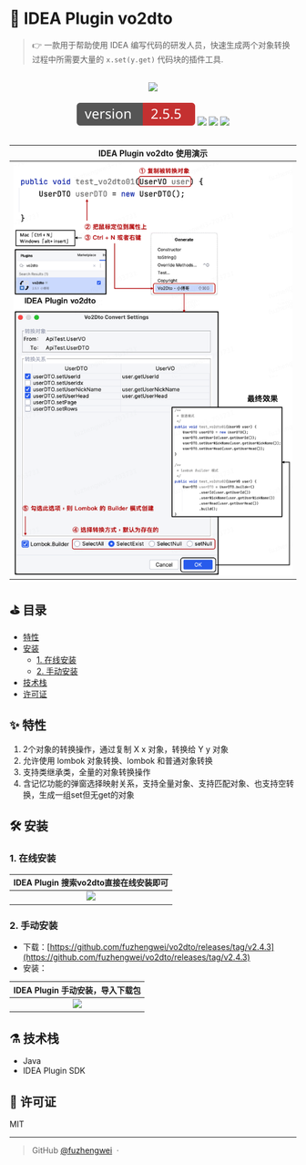 # :art: IDEA Plugin vo2dto

>👉 一款用于帮助使用 IDEA 编写代码的研发人员，快速生成两个对象转换过程中所需要大量的 `x.set(y.get)` 代码块的插件工具.

<br/>
<div align="center">
    <a href="https://plugins.jetbrains.com/plugin/18262-vo2dto" style="text-decoration:none"><img src="https://github.com/fuzhengwei/vo2dto/blob/master/docs/_media/logo-02.png" width="128px"></a>
</div>
<br/>
<div align="center">
	<a href="https://plugins.jetbrains.com/plugin/18262-vo2dto"><img src="https://github.com/fuzhengwei/vo2dto/blob/master/docs/_media/npm-version.svg"></a>
	<a href="https://github.com/fuzhengwei"><img src="https://github.com/fuzhengwei/vo2dto/blob/master/docs/_media/npm-author.svg"></a>
	<a href="https://youtu.be/HOlNi2b0oXI"><img src="https://github.com/fuzhengwei/vo2dto/blob/master/docs/_media/npm-bilibili.svg"></a>
	<a href="#"><img src="https://github.com/fuzhengwei/vo2dto/blob/master/docs/_media/npm-idea.svg"></a>
</div>

<br/>

| IDEA Plugin vo2dto 使用演示|
|:---:|
| ![](https://github.com/fuzhengwei/vo2dto/blob/master/docs/_media/use-demo.png?raw=true) |


## ⛳ 目录

-  [特性](https://github.com/fuzhengwei/vo2dto#sparkles-%E7%89%B9%E6%80%A7)
-  [安装](https://github.com/fuzhengwei/vo2dto#hammer_and_wrench-%E5%AE%89%E8%A3%85)
   -  [1. 在线安装](https://github.com/fuzhengwei/vo2dto#1-%E5%9C%A8%E7%BA%BF%E5%AE%89%E8%A3%85)
   -  [2. 手动安装](https://github.com/fuzhengwei/vo2dto#2-%E6%89%8B%E5%8A%A8%E5%AE%89%E8%A3%85)
-  [技术栈](https://github.com/fuzhengwei/vo2dto#alembic-%E6%8A%80%E6%9C%AF%E6%A0%88)
-  [许可证](https://github.com/fuzhengwei/vo2dto#scroll-%E8%AE%B8%E5%8F%AF%E8%AF%81)  

## :sparkles: 特性

1. 2个对象的转换操作，通过复制 X x 对象，转换给 Y y 对象
2. 允许使用 lombok 对象转换、lombok 和普通对象转换
3. 支持类继承类，全量的对象转换操作
4. 含记忆功能的弹窗选择映射关系，支持全量对象、支持匹配对象、也支持空转换，生成一组set但无get的对象

## :hammer_and_wrench: 安装

### 1. 在线安装

| IDEA Plugin 搜索vo2dto直接在线安装即可|
|:---:|
| ![](https://github.com/fuzhengwei/vo2dto/blob/master/docs/_media/install.png) |

### 2. 手动安装

- 下载：[https://github.com/fuzhengwei/vo2dto/releases/tag/v2.4.3](https://github.com/fuzhengwei/vo2dto/releases/tag/v2.4.3)
- 安装：

| IDEA Plugin 手动安装，导入下载包|
|:---:|
| ![](https://github.com/fuzhengwei/vo2dto/blob/master/docs/_media/install02.png) |

## :alembic: 技术栈

- Java
- IDEA Plugin SDK

## :scroll: 许可证

MIT 

---

> GitHub [@fuzhengwei](https://github.com/fuzhengwei) &nbsp;&middot;&nbsp;

